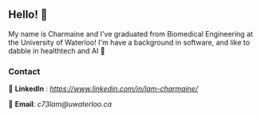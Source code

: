 ## Hello! 👋

My name is Charmaine and I've graduated from Biomedical Engineering at the University of Waterloo! I'm have a background in software, and like to dabble in healthtech and AI 🤖

### Contact
🔗 **LinkedIn** : _https://www.linkedin.com/in/lam-charmaine/_

🔗 **Email**: _c73lam@uwaterloo.ca_

<!--
**charmainelamm/charmainelamm** is a ✨ _special_ ✨ repository because its `README.md` (this file) appears on your GitHub profile.

Here are some ideas to get you started:

- 🔭 I’m currently working on ...
- 🌱 I’m currently learning ...
- 👯 I’m looking to collaborate on ...
- 🤔 I’m looking for help with ...
- 💬 Ask me about ...
- 📫 How to reach me: ...
- 😄 Pronouns: ...
- ⚡ Fun fact: ...
-->
